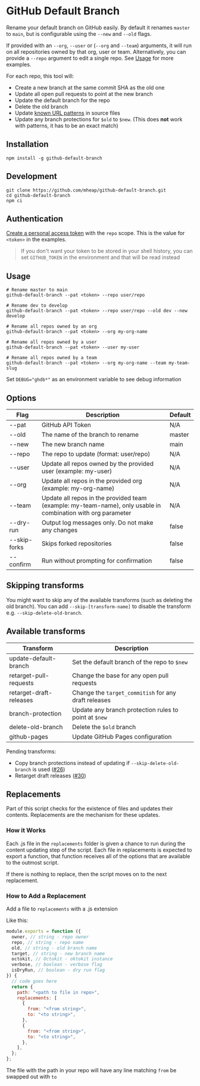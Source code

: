 # GitHub Default Branch

Rename your default branch on GitHub easily. By default it renames `master` to `main`, but is configurable using the `--new` and `--old` flags.

If provided with an `--org`, `--user` or (`--org` and `--team`) arguments, it will run on all repositories owned by that org, user or team. Alternatively, you can provide a `--repo` argument to edit a single repo. See [Usage](#usage) for more examples.

For each repo, this tool will:

- Create a new branch at the same commit SHA as the old one
- Update all open pull requests to point at the new branch
- Update the default branch for the repo
- Delete the old branch
- Update [known URL patterns](https://github.com/mheap/github-default-branch/tree/main/replacements) in source files
- Update any branch protections for `$old` to `$new`. (This does **not** work with patterns, it has to be an exact match)

## Installation

```shell
npm install -g github-default-branch
```

## Development

```shell
git clone https://github.com/mheap/github-default-branch.git
cd github-default-branch
npm ci
```

## Authentication

[Create a personal access token](https://github.com/settings/tokens/new?scopes=repo&description=github-default-branch) with the `repo` scope. This is the value for `<token>` in the examples.

> If you don't want your token to be stored in your shell history, you can set `GITHUB_TOKEN` in the environment and that will be read instead

## Usage

```
# Rename master to main
github-default-branch --pat <token> --repo user/repo

# Rename dev to develop
github-default-branch --pat <token> --repo user/repo --old dev --new develop

# Rename all repos owned by an org
github-default-branch --pat <token> --org my-org-name

# Rename all repos owned by a user
github-default-branch --pat <token> --user my-user

# Rename all repos owned by a team
github-default-branch --pat <token> --org my-org-name --team my-team-slug
```

Set `DEBUG="ghdb*"` as an environment variable to see debug information

## Options

| Flag          | Description                                                                                                  | Default |
| ------------- | ------------------------------------------------------------------------------------------------------------ | ------- |
| --pat <token> | GitHub API Token                                                                                             | N/A     |
| --old         | The name of the branch to rename                                                                             | master  |
| --new         | The new branch name                                                                                          | main    |
| --repo <name> | The repo to update (format: user/repo)                                                                       | N/A     |
| --user <name> | Update all repos owned by the provided user (example: my-user)                                               | N/A     |
| --org <name>  | Update all repos in the provided org (example: my-org-name)                                                  | N/A     |
| --team <name> | Update all repos in the provided team (example: my-team-name), only usable in combination with org parameter | N/A     |
| --dry-run     | Output log messages only. Do not make any changes                                                            | false   |
| --skip-forks  | Skips forked repositories                                                                                    | false   |
| --confirm     | Run without prompting for confirmation                                                                       | false   |

## Skipping transforms

You might want to skip any of the available transforms (such as deleting the old branch). You can add `--skip-[transform-name]` to disable the transform e.g. `--skip-delete-old-branch`.

## Available transforms

| Transform               | Description                                           |
| ----------------------- | ----------------------------------------------------- |
| update-default-branch   | Set the default branch of the repo to `$new`          |
| retarget-pull-requests  | Change the base for any open pull requests            |
| retarget-draft-releases | Change the `target_commitish` for any draft releases  |
| branch-protection       | Update any branch protection rules to point at `$new` |
| delete-old-branch       | Delete the `$old` branch                              |
| github-pages            | Update GitHub Pages configuration                     |

Pending transforms:

- Copy branch protections instead of updating if `--skip-delete-old-branch` is used ([#26](https://github.com/mheap/github-default-branch/issues/26))
- Retarget draft releases ([#30](https://github.com/mheap/github-default-branch/issues/30))

## Replacements

Part of this script checks for the existence of files and updates their contents. Replacements are the mechanism for these updates.

### How it Works

Each .js file in the `replacements` folder is given a chance to run during the content updating step of the script. Each file in replacements is expected to export a function, that function receives all of the options that are available to the outmost script.

If there is nothing to replace, then the script moves on to the next replacement.

### How to Add a Replacement

Add a file to `replacements` with a .js extension

Like this:

```javascript
module.exports = function ({
  owner, // string - repo owner
  repo, // string - repo name
  old, // string - old branch name
  target, // string - new branch name
  octokit, // Octokit - oktokit instance
  verbose, // boolean - verbose flag
  isDryRun, // boolean - dry run flag
}) {
  // code goes here
  return {
    path: "<path to file in repo>",
    replacements: [
      {
        from: "<from string>",
        to: "<to string>",
      },
      {
        from: "<from string>",
        to: "<to string>",
      },
    ],
  };
};
```

The file with the path in your repo will have any line matching `from` be swapped out with `to`
